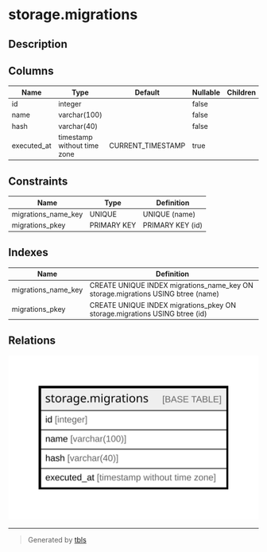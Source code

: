 # storage.migrations

## Description

## Columns

| Name | Type | Default | Nullable | Children | Parents | Comment |
| ---- | ---- | ------- | -------- | -------- | ------- | ------- |
| id | integer |  | false |  |  |  |
| name | varchar(100) |  | false |  |  |  |
| hash | varchar(40) |  | false |  |  |  |
| executed_at | timestamp without time zone | CURRENT_TIMESTAMP | true |  |  |  |

## Constraints

| Name | Type | Definition |
| ---- | ---- | ---------- |
| migrations_name_key | UNIQUE | UNIQUE (name) |
| migrations_pkey | PRIMARY KEY | PRIMARY KEY (id) |

## Indexes

| Name | Definition |
| ---- | ---------- |
| migrations_name_key | CREATE UNIQUE INDEX migrations_name_key ON storage.migrations USING btree (name) |
| migrations_pkey | CREATE UNIQUE INDEX migrations_pkey ON storage.migrations USING btree (id) |

## Relations

![er](storage.migrations.svg)

---

> Generated by [tbls](https://github.com/k1LoW/tbls)
